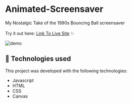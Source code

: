 # Animated-Screensaver

My Nostalgic Take of the 1990s Bouncing Ball screensaver
<br><br>Try it out here: [Link To Live Site](https://beckygia.github.io/Animated-Screensaver/) ✨

![demo](https://github.com/beckygia/Wikipedia-Search-App/blob/main/animatedscreensaver.gif)

## 🚀 Technologies used

This project was developed with the following technologies:

- Javascript
- HTML
- CSS
- Canvas
